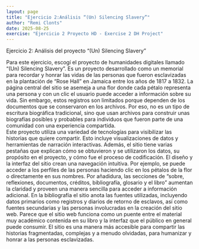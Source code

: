 ```yaml
---
layout: page
title: "Ejercicio 2:Análisis “(Un) Silencing Slavery”"
author: "Remi Clonts"
date: 2025-08-25
exercise: "Ejercicio 2 Proyecto HD - Exercise 2 DH Project"
---
```

Ejercicio 2: Análisis del proyecto “(Un) Silencing Slavery”


Para este ejercicio, escogí el proyecto de humanidades digitales llamado “(Un) Silencing Slavery”. Es un proyecto desarrollado como un memorial para recordar y honrar las vidas de las personas que fueron esclavizadas en la plantación de “Rose Hall” en Jamaica entre los años de 1817 a 1832. La página central del sitio se asemeja a una flor donde cada pétalo representa una persona y con un clic el usuario puede acceder a información sobre su vida. Sin embargo, estos registros son limitados porque dependen de los documentos que se conservaron en los archivos. Por eso, no es un tipo de escritura biográfica tradicional, sino que usan archivos para construir unas biografías posibles y probables para individuos que fueron parte de una comunidad con una experiencia compartida.  
Este proyecto utiliza una variedad de tecnologías para visibilizar las historias que quiere compartir. Esto incluye visualizaciones de datos y herramientas de narración interactivas. Además, el sitio tiene varias pestañas que explican cómo se obtuvieron y se utilizaron los datos, su propósito en el proyecto, y cómo fue el proceso de codificación. El diseño y la interfaz del sitio crean una navegación intuitiva. Por ejemplo, se puede acceder a los perfiles de las personas haciendo clic en los pétalos de la flor o directamente en sus nombres. Por añadidura, las secciones de “sobre, reflexiones, documentos, créditos, bibliografía, glosario y el libro” aumentan la claridad y proveen una manera sencilla para acceder a información adicional. En la bibliografía el sitio anota las fuentes utilizadas, incluyendo datos primarios como registros y diarios de retorno de esclavos, así como fuentes secundarias y las personas involucradas en la creación del sitio web. Parece que el sitio web funciona como un puente entre el material muy académico contenida en su libro y la interfaz que el público en general puede consumir. El sitio es una manera más accesible para compartir las historias fragmentadas, complejas y a menudo olvidadas, para humanizar y honrar a las personas esclavizadas. 
